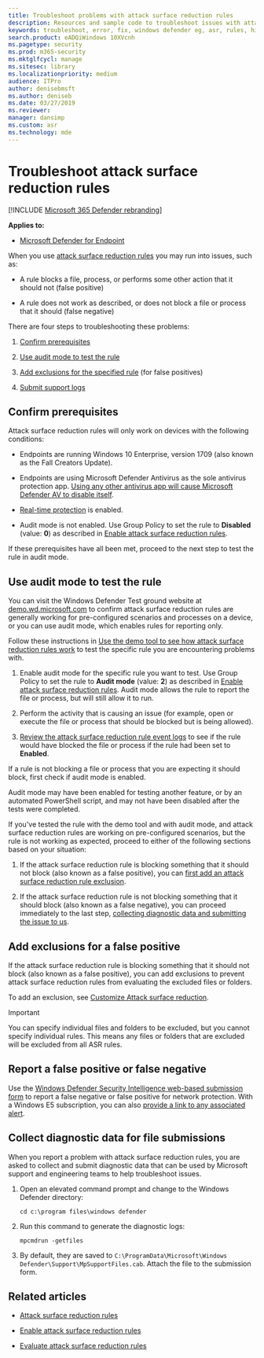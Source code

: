 ```yaml
---
title: Troubleshoot problems with attack surface reduction rules
description: Resources and sample code to troubleshoot issues with attack surface reduction rules in Microsoft Defender Advanced Threat Protection (Microsoft Defender ATP).
keywords: troubleshoot, error, fix, windows defender eg, asr, rules, hips, troubleshoot, audit, exclusion, false positive, broken, blocking, microsoft defender atp, microsoft defender advanced threat protection
search.product: eADQiWindows 10XVcnh
ms.pagetype: security
ms.prod: m365-security
ms.mktglfcycl: manage
ms.sitesec: library
ms.localizationpriority: medium
audience: ITPro
author: denisebmsft
ms.author: deniseb
ms.date: 03/27/2019
ms.reviewer: 
manager: dansimp
ms.custom: asr
ms.technology: mde
---
```


# Troubleshoot attack surface reduction rules

[!INCLUDE [Microsoft 365 Defender rebranding](../../includes/microsoft-defender.md)]


**Applies to:**

* [Microsoft Defender for Endpoint](https://go.microsoft.com/fwlink/p/?linkid=2146631)

When you use [attack surface reduction rules](attack-surface-reduction.md) you may run into issues, such as:

- A rule blocks a file, process, or performs some other action that it should not (false positive)

- A rule does not work as described, or does not block a file or process that it should (false negative)

There are four steps to troubleshooting these problems:

1. [Confirm prerequisites](#confirm-prerequisites)

2. [Use audit mode to test the rule](#use-audit-mode-to-test-the-rule)

3. [Add exclusions for the specified rule](#add-exclusions-for-a-false-positive) (for false positives)

4. [Submit support logs](#collect-diagnostic-data-for-file-submissions)

## Confirm prerequisites

Attack surface reduction rules will only work on devices with the following conditions:

- Endpoints are running Windows 10 Enterprise, version 1709 (also known as the Fall Creators Update).

- Endpoints are using Microsoft Defender Antivirus as the sole antivirus protection app. [Using any other antivirus app will cause Microsoft Defender AV to disable itself](../microsoft-defender-antivirus/microsoft-defender-antivirus-compatibility.md).

- [Real-time protection](../microsoft-defender-antivirus/configure-real-time-protection-microsoft-defender-antivirus.md) is enabled.

- Audit mode is not enabled. Use Group Policy to set the rule to **Disabled** (value: **0**) as described in [Enable attack surface reduction rules](enable-attack-surface-reduction.md).

If these prerequisites have all been met, proceed to the next step to test the rule in audit mode.

## Use audit mode to test the rule

You can visit the Windows Defender Test ground website at [demo.wd.microsoft.com](https://demo.wd.microsoft.com?ocid=cx-wddocs-testground) to confirm attack surface reduction rules are generally working for pre-configured scenarios and processes on a device, or you can use audit mode, which enables rules for reporting only.

Follow these instructions in [Use the demo tool to see how attack surface reduction rules work](evaluate-attack-surface-reduction.md) to test the specific rule you are encountering problems with.

1. Enable audit mode for the specific rule you want to test. Use Group Policy to set the rule to **Audit mode** (value: **2**) as described in [Enable attack surface reduction rules](enable-attack-surface-reduction.md). Audit mode allows the rule to report the file or process, but will still allow it to run.

2. Perform the activity that is causing an issue (for example, open or execute the file or process that should be blocked but is being allowed).

3. [Review the attack surface reduction rule event logs](attack-surface-reduction.md) to see if the rule would have blocked the file or process if the rule had been set to **Enabled**.

If a rule is not blocking a file or process that you are expecting it should block, first check if audit mode is enabled.

Audit mode may have been enabled for testing another feature, or by an automated PowerShell script, and may not have been disabled after the tests were completed.

If you've tested the rule with the demo tool and with audit mode, and attack surface reduction rules are working on pre-configured scenarios, but the rule is not working as expected, proceed to either of the following sections based on your situation:

1. If the attack surface reduction rule is blocking something that it should not block (also known as a false positive), you can [first add an attack surface reduction rule exclusion](#add-exclusions-for-a-false-positive).

2. If the attack surface reduction rule is not blocking something that it should block (also known as a false negative), you can proceed immediately to the last step, [collecting diagnostic data and submitting the issue to us](#collect-diagnostic-data-for-file-submissions).

## Add exclusions for a false positive

If the attack surface reduction rule is blocking something that it should not block (also known as a false positive), you can add exclusions to prevent attack surface reduction rules from evaluating the excluded files or folders.

To add an exclusion, see [Customize Attack surface reduction](customize-attack-surface-reduction.md).

>[!IMPORTANT]
>You can specify individual files and folders to be excluded, but you cannot specify individual rules.
>This means any files or folders that are excluded will be excluded from all ASR rules.

## Report a false positive or false negative

Use the [Windows Defender Security Intelligence web-based submission form](https://www.microsoft.com/wdsi/filesubmission) to report a false negative or false positive for network protection. With a Windows E5 subscription, you can also [provide a link to any associated alert](../microsoft-defender-atp/alerts-queue.md).

## Collect diagnostic data for file submissions

When you report a problem with attack surface reduction rules, you are asked to collect and submit diagnostic data that can be used by Microsoft support and engineering teams to help troubleshoot issues.

1. Open an elevated command prompt and change to the Windows Defender directory:

   ```console
   cd c:\program files\windows defender
   ```

2. Run this command to generate the diagnostic logs:

   ```console
   mpcmdrun -getfiles
   ```

3. By default, they are saved to `C:\ProgramData\Microsoft\Windows Defender\Support\MpSupportFiles.cab`. Attach the file to the submission form.

## Related articles

- [Attack surface reduction rules](attack-surface-reduction.md)

- [Enable attack surface reduction rules](enable-attack-surface-reduction.md)

- [Evaluate attack surface reduction rules](evaluate-attack-surface-reduction.md)

